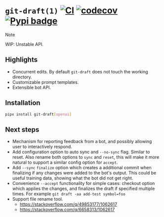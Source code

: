 # `git-draft(1)` [![CI](https://github.com/mtth/git-draft/actions/workflows/ci.yaml/badge.svg)](https://github.com/mtth/git-draft/actions/workflows/ci.yaml) [![codecov](https://codecov.io/gh/mtth/git-draft/graph/badge.svg?token=3OTKAI0FP6)](https://codecov.io/gh/mtth/git-draft) [![Pypi badge](https://badge.fury.io/py/git-draft.svg)](https://pypi.python.org/pypi/git-draft/)

> [!NOTE]
> WIP: Unstable API.


## Highlights

* Concurrent edits. By default `git-draft` does not touch the working directory.
* Customizable prompt templates.
* Extensible bot API.


## Installation

```sh
pipx install git-draft[openai]
```


## Next steps

* Mechanism for reporting feedback from a bot, and possibly allowing user to
  interactively respond.
* Add configuration option to auto sync and `--no-sync` flag. Similar to reset.
  Also rename both options to `sync` and `reset`, this will make it more natural
  to support a similar config option for `accept`.
* Add `--sync` `finalize` option which creates a additional commit when
  finalizing if any changes were added to the bot's output. This could be useful
  training data, showing what the bot did not get right.
* Convenience `--accept` functionality for simple cases: checkout option which
  applies the changes, and finalizes the draft if specified multiple times. For
  example `git draft -aa add-test symbol=foo`
* Support file rename tool.
  * https://stackoverflow.com/q/49853177/1062617
  * https://stackoverflow.com/q/6658313/1062617
